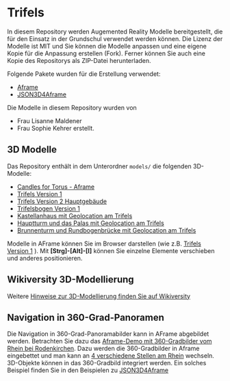 # Trifels
In diesem Repository werden Augemented Reality Modelle bereitgestellt, die für den Einsatz in der Grundschul verwendet werden können.
Die Lizenz der Modelle ist MIT und Sie können die Modelle anpassen und eine eigene Kopie für die Anpassung erstellen (Fork).
Ferner können Sie auch eine Kopie des Repositorys als ZIP-Datei herunterladen.

Folgende Pakete wurden für die Erstellung verwendet:
* [Aframe](https://www.aframe.io)
* [JSON3D4Aframe](https://niebert.github.io/JSON3D4Aframe)

Die Modelle in diesem Repository wurden von
* Frau Lisanne Maldener 
* Frau Sophie Kehrer 
erstellt. 

## 3D Modelle
Das Repository enthält in dem Unterordner `models/` die folgenden 3D-Modelle:
* [Candles for Torus - Aframe](https://niebert.github.io/trifels/models/candles4torus_aframe.html)
* [Trifels Version 1](https://niebert.github.io/trifels/models/Trifels_1_aframe.html)
* [Trifels Version 2 Hauptgebäude](https://niebert.github.io/trifels/models/trifels_version_2_hauptgebude_aframe.html)
* [Trifelsbogen Version 1](https://niebert.github.io/trifels/models/trifelsbogen_aframe.html)
* [Kastellanhaus mit Geolocation am Trifels](https://niebert.github.io/trifels/models/kastellanhaus_gps_argeo.html)
* [Hauptturm und das Palas mit Geolocation am Trifels](https://niebert.github.io/trifels/models/hauptturm_und_palas_argeo.html)
* [Brunnenturm und Rundbogenbrücke mit Geolocation am Trifels](https://niebert.github.io/trifels/models/brunnenturm_und_rundbogenbrcke_argeo.html)


Modelle in AFrame können Sie im Browser darstellen (wie z.B. [Trifels Version 1](https://niebert.github.io/trifels/models/Trifels_1_aframe.html) ). Mit **[Strg]-[Alt]-[I]** können Sie einzelne Elemente verschieben und anderes positionieren.

## Wikiversity 3D-Modellierung
Weitere [Hinweise zur 3D-Modellierung finden Sie auf Wikiversity](https://en.wikiversity.org/wiki/3D_Modelling)

## Navigation in 360-Grad-Panoramen
Die Navigation in 360-Grad-Panoramabilder kann in AFrame abgebildet werden. Betrachten Sie dazu das [Aframe-Demo mit 360-Gradbilder vom Rhein bei Rodenkirchen](https://niebert.github.io/aframe360navigation). Dazu werden die 360-Gradbilder in Aframe eingebettet und man kann an [4 verschiedene Stellen am Rhein](https://niebert.github.io/aframe360navigation) wechseln. 3D-Objekte können in das 360-Gradbild integriert werden. Ein solches Beispiel finden Sie in den Beispielen zu [JSON3D4Aframe](https://niebert.github.io/JSON3D4Aframe) 


